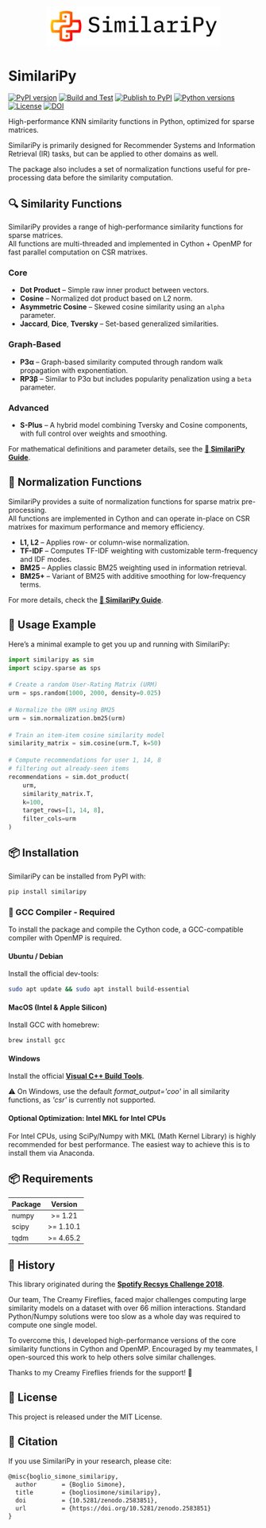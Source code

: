 <p align="center">
  <img src="https://raw.githubusercontent.com/bogliosimone/similaripy/master/logo.png" alt="similaripy" width="350"/>
</p>

# SimilariPy

[![PyPI version](https://img.shields.io/pypi/v/similaripy.svg?logo=pypi&logoColor=white)](https://pypi.org/project/similaripy/)
[![Build and Test](https://github.com/bogliosimone/similaripy/actions/workflows/python-package.yml/badge.svg)](https://github.com/bogliosimone/similaripy/actions/workflows/python-package.yml)
[![Publish to PyPI](https://github.com/bogliosimone/similaripy/actions/workflows/pypi-publish.yml/badge.svg)](https://github.com/bogliosimone/similaripy/actions/workflows/pypi-publish.yml)
[![Python versions](https://img.shields.io/pypi/pyversions/similaripy.svg?logo=python&logoColor=white)](https://pypi.org/project/similaripy/)
[![License](https://img.shields.io/github/license/bogliosimone/similaripy.svg)](https://github.com/bogliosimone/similaripy/blob/master/LICENSE)
[![DOI](https://zenodo.org/badge/DOI/10.5281/zenodo.2583851.svg)](https://doi.org/10.5281/zenodo.2583851)


High-performance KNN similarity functions in Python, optimized for sparse matrices.

SimilariPy is primarily designed for Recommender Systems and Information Retrieval (IR) tasks, but can be applied to other domains as well.

The package also includes a set of normalization functions useful for pre-processing data before the similarity computation.

## 🔍 Similarity Functions

SimilariPy provides a range of high-performance similarity functions for sparse matrices.  
All functions are multi-threaded and implemented in Cython + OpenMP for fast parallel computation on CSR matrixes.

### Core 

- **Dot Product** – Simple raw inner product between vectors.
- **Cosine** – Normalized dot product based on L2 norm.
- **Asymmetric Cosine** – Skewed cosine similarity using an `alpha` parameter.
- **Jaccard**, **Dice**, **Tversky** – Set-based generalized similarities.

### Graph-Based

- **P3α** – Graph-based similarity computed through random walk propagation with exponentiation.
- **RP3β** – Similar to P3α but includes popularity penalization using a `beta` parameter.

### Advanced 

- **S-Plus** – A hybrid model combining Tversky and Cosine components, with full control over weights and smoothing.

For mathematical definitions and parameter details, see the **[📘 SimilariPy Guide](https://github.com/bogliosimone/similaripy/blob/master/docs/guide.md)**.

## 🧮 Normalization Functions

SimilariPy provides a suite of normalization functions for sparse matrix pre-processing.  
All functions are implemented in Cython and can operate in-place on CSR matrixes for maximum performance and memory efficiency.

- **L1, L2** – Applies row- or column-wise normalization.
- **TF-IDF** – Computes TF-IDF weighting with customizable term-frequency and IDF modes.
- **BM25** – Applies classic BM25 weighting used in information retrieval.
- **BM25+** – Variant of BM25 with additive smoothing for low-frequency terms.

For more details, check the **[📘 SimilariPy Guide](https://github.com/bogliosimone/similaripy/blob/master/docs/guide.md)**.


## 🚀 Usage Example

Here’s a minimal example to get you up and running with SimilariPy:

```python
import similaripy as sim
import scipy.sparse as sps

# Create a random User-Rating Matrix (URM)
urm = sps.random(1000, 2000, density=0.025)

# Normalize the URM using BM25
urm = sim.normalization.bm25(urm)

# Train an item-item cosine similarity model
similarity_matrix = sim.cosine(urm.T, k=50)

# Compute recommendations for user 1, 14, 8 
# filtering out already-seen items
recommendations = sim.dot_product(
    urm,
    similarity_matrix.T,
    k=100,
    target_rows=[1, 14, 8],
    filter_cols=urm
)
```

## 📦 Installation

SimilariPy can be installed from PyPI with:

```cmd
pip install similaripy
```

### 🔧 GCC Compiler - Required

To install the package and compile the Cython code, a GCC-compatible compiler with OpenMP is required.

#### Ubuntu / Debian

Install the official dev-tools:

```bash
sudo apt update && sudo apt install build-essential
```

#### MacOS (Intel & Apple Silicon)

Install GCC with homebrew:

```bash
brew install gcc
```

#### Windows

Install the official **[Visual C++ Build Tools](https://visualstudio.microsoft.com/en/visual-cpp-build-tools/)**.

⚠️ On Windows, use the default *format_output='coo'* in all similarity functions, as *'csr'* is currently not supported.


#### Optional Optimization: Intel MKL for Intel CPUs

For Intel CPUs, using SciPy/Numpy with MKL (Math Kernel Library) is highly recommended for best performance.
The easiest way to achieve this is to install them via Anaconda.

## 📦 Requirements

| Package                         | Version        |
| --------------------------------|:--------------:|
| numpy                           |   >= 1.21      |
| scipy                           |   >= 1.10.1    |
| tqdm                            |   >= 4.65.2    |

## 📜 History

This library originated during the **[Spotify Recsys Challenge 2018](https://research.atspotify.com/publications/recsys-challenge-2018-automatic-music-playlist-continuation/)**.

Our team, The Creamy Fireflies, faced major challenges computing large similarity models on a dataset with over 66 million interactions. Standard Python/Numpy solutions were too slow as a whole day was required to compute one single model.

To overcome this, I developed high-performance versions of the core similarity functions in Cython and OpenMP. Encouraged by my teammates, I open-sourced this work to help others solve similar challenges.

Thanks to my Creamy Fireflies friends for the support! 🙏 

## 📄 License

This project is released under the MIT License.

## 🔖 Citation

If you use SimilariPy in your research, please cite:

```text
@misc{boglio_simone_similaripy,
  author       = {Boglio Simone},
  title        = {bogliosimone/similaripy},
  doi          = {10.5281/zenodo.2583851},
  url          = {https://doi.org/10.5281/zenodo.2583851}
}
```
